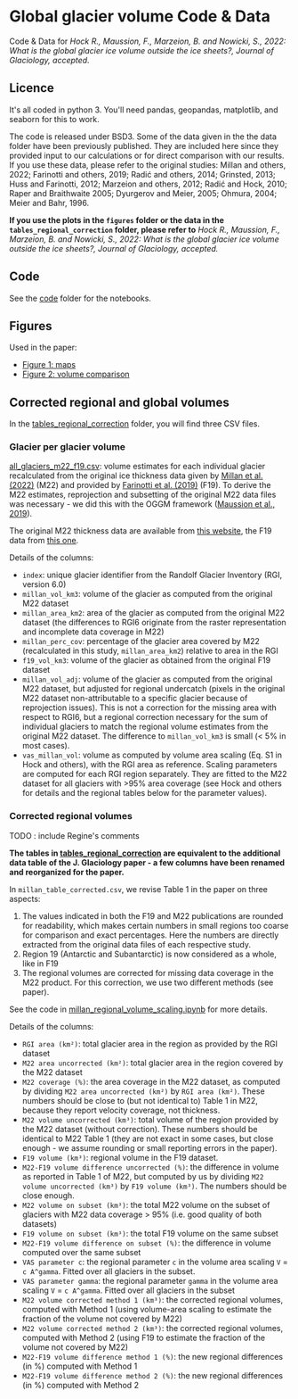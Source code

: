 # Global glacier volume Code & Data

Code & Data for *Hock R., Maussion, F., Marzeion, B. and Nowicki, S., 2022: What is the global glacier ice volume outside the ice sheets?, Journal of Glaciology, accepted.*

## Licence 

It's all coded in python 3. You'll need pandas, geopandas, matplotlib, and seaborn for this to work.

The code is released under BSD3. Some of the data given in the the data folder have been previously published. They are included here since they provided input to our calculations or for direct comparison with our results. If you use these data, please refer to the original studies: Millan and others, 2022; Farinotti and others, 2019; Radić and others, 2014; Grinsted, 2013; Huss and Farinotti, 2012; Marzeion and others, 2012; Radić and Hock, 2010; Raper and Braithwaite 2005; Dyurgerov and Meier, 2005; Ohmura, 2004; Meier and Bahr, 1996.

**If you use the plots in the `figures` folder or the data in the `tables_regional_correction` folder, please refer to** *Hock R., Maussion, F., Marzeion, B. and Nowicki, S., 2022: What is the global glacier ice volume outside the ice sheets?, Journal of Glaciology, accepted.*

## Code

See the [code](code) folder for the notebooks.

## Figures

Used in the paper:
- [Figure 1: maps](figures/plot_maps_bright.png)
- [Figure 2: volume comparison](figures/plot_global_and_reg_log.png)

## Corrected regional and global volumes

In the [tables_regional_correction](tables_regional_correction) folder, you will find three CSV files.

### Glacier per glacier volume 

[all_glaciers_m22_f19.csv](tables_regional_correction/all_glaciers_m22_f19.csv): volume estimates for each individual glacier recalculated from the original ice thickness data given by [Millan et al. (2022)](https://www.nature.com/articles/s41561-021-00885-z) (M22) and provided by [Farinotti et al. (2019)](https://www.nature.com/articles/s41561-019-0300-3) (F19). To derive the M22 estimates, reprojection and subsetting of the original M22 data files was necessary - we did this with the OGGM framework ([Maussion et al., 2019](https://gmd.copernicus.org/articles/12/909/2019/)).

The original M22 thickness data are available from [this website](https://www.sedoo.fr/theia-publication-products/?uuid=55acbdd5-3982-4eac-89b2-46703557938c), the F19 data from [this one](https://www.research-collection.ethz.ch/handle/20.500.11850/315707).

Details of the columns:
- `index`: unique glacier identifier from the Randolf Glacier Inventory (RGI, version 6.0)
- `millan_vol_km3`: volume of the glacier as computed from the original M22 dataset
- `millan_area_km2`: area of the glacier as computed from the original M22 dataset (the differences to RGI6 originate from the raster representation and incomplete data coverage in M22) 
- `millan_perc_cov`: percentage of the glacier area covered by M22 (recalculated in this study, `millan_area_km2`) relative to area in the RGI 
- `f19_vol_km3`: volume of the glacier as obtained from the original F19 dataset 
- `millan_vol_adj`: volume of the glacier as computed from the original M22 dataset, but adjusted for regional undercatch (pixels in the original M22 dataset non-attributable to a specific glacier because of reprojection issues). This is not a correction for the missing area with respect to RGI6, but a regional correction necessary for the sum of individual glaciers to match the regional volume estimates from the original M22 dataset. The difference to  `millan_vol_km3` is small (< 5% in most cases).
- `vas_millan_vol`: volume as computed by volume area scaling (Eq. S1 in Hock and others), with the RGI area as reference. Scaling parameters are computed for each RGI region separately. They are fitted to the M22 dataset for all glaciers with >95% area coverage (see Hock and others for details and the regional tables below for the parameter values).

### Corrected regional volumes

TODO : include Regine's comments

**The tables in [tables_regional_correction](tables_regional_correction) are equivalent to the additional data table of the J. Glaciology paper - a few columns have been renamed and reorganized for the paper.**

In `millan_table_corrected.csv`, we revise Table 1 in the paper on three aspects:
1. The values indicated in both the F19 and M22 publications are rounded for readability, which makes certain numbers in small regions too coarse for comparison and exact percentages. Here the numbers are directly extracted from the original data files of each respective study.
2. Region 19 (Antarctic and Subantarctic) is now considered as a whole, like in F19
3. The regional volumes are corrected for missing data coverage in the M22 product. For this correction, we use two different methods (see paper).

See the code in [millan_regional_volume_scaling.ipynb](code/millan_regional_volume_scaling.ipynb) for more details.

Details of the columns:
- `RGI area (km²)`: total glacier area in the region as provided by the RGI dataset
- `M22 area uncorrected (km²)`: total glacier area in the region covered by the M22 dataset
- `M22 coverage (%)`: the area coverage in the M22 dataset, as computed by dividing `M22 area uncorrected (km²)` by `RGI area (km²)`. These numbers should be close to (but not identical to) Table 1 in M22, because they report velocity coverage, not thickness.
- `M22 volume uncorrected (km³)`: total volume of the region provided by the M22 dataset (without correction). These numbers should be identical to M22 Table 1 (they are not exact in some cases, but close enough - we assume rounding or small reporting errors in the paper).
- `F19 volume (km³)`: regional volume in the F19 dataset.
- `M22-F19 volume difference uncorrected (%)`: the difference in volume as reported in Table 1 of M22, but computed by us by dividing `M22 volume uncorrected (km³)` by `F19 volume (km³)`. The numbers should be close enough.
- `M22 volume on subset (km³)`: the total M22 volume on the subset of glaciers with M22 data coverage > 95% (i.e. good quality of both datasets)
- `F19 volume on subset (km³)`: the total F19 volume on the same subset
- `M22-F19 volume difference on subset (%)`: the difference in volume computed over the same subset 
- `VAS parameter c`: the regional parameter `c` in the volume area scaling `V` = `c A^gamma`. Fitted over all glaciers in the subset.
- `VAS parameter gamma`: the regional parameter `gamma` in the volume area scaling `V` = `c A^gamma`. Fitted over all glaciers in the subset
- `M22 volume corrected method 1 (km³)`:  the corrected regional volumes, computed with Method 1 (using volume-area scaling to estimate the fraction of the volume not covered by M22)
- `M22 volume corrected method 2 (km³)`: the corrected regional volumes, computed with Method 2 (using F19 to estimate the fraction of the volume not covered by M22)
- `M22-F19 volume difference method 1 (%)`: the new regional differences (in %) computed with Method 1
- `M22-F19 volume difference method 2 (%)`: the new regional differences (in %) computed with Method 2
